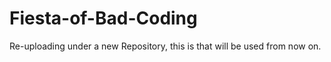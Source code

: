 # Fiesta-of-Bad-Coding

Re-uploading under a new Repository, this is that will be used from now on.
